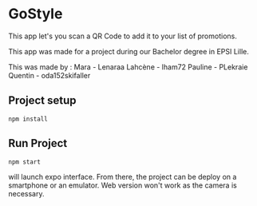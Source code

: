 # GoStyle

This app let's you scan a QR Code to add it to your list of promotions.

This app was made for a project during our Bachelor degree in EPSI Lille.

This was made by :
    Mara - Lenaraa
    Lahcène - lham72
    Pauline - PLekraie
    Quentin - oda152skifaller

## Project setup
```
npm install
```

## Run Project
```
npm start
```
will launch expo interface. From there, the project can be deploy on a smartphone or an emulator. Web version won't work as the camera is necessary.